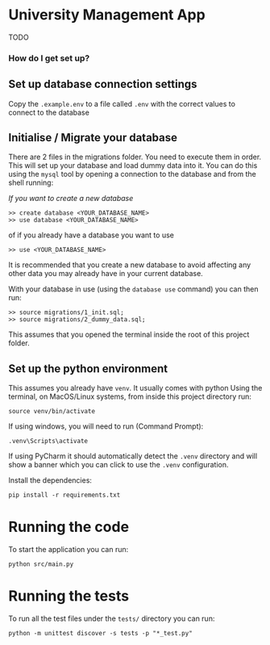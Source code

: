 # University Management App
TODO

### How do I get set up? 

## Set up database connection settings
Copy the `.example.env` to a file called `.env` with the correct values to connect to the database

## Initialise / Migrate your database
There are 2 files in the migrations folder. You need to execute them in order.
This will set up your database and load dummy data into it.
You can do this using the `mysql` tool by opening a connection to the database
and from the shell running:

*If you want to create a new database*
```
>> create database <YOUR_DATABASE_NAME>
>> use database <YOUR_DATABASE_NAME>
```
of if you already have a database you want to use
```
>> use <YOUR_DATABASE_NAME>
```

It is recommended that you create a new database to avoid
affecting any other data you may already have in your current database.

With your database in use (using the `database use` command) you can then run:
```
>> source migrations/1_init.sql;
>> source migrations/2_dummy_data.sql;
```
This assumes that you opened the terminal inside the root of this project folder.

## Set up the python environment
This assumes you already have `venv`. It usually comes with python 
Using the terminal, on MacOS/Linux systems, from inside this project directory run:
```
source venv/bin/activate
```

If using windows, you will need to run (Command Prompt):
```
.venv\Scripts\activate
```

If using PyCharm it should automatically detect the `.venv` directory and will show a banner which you can click
to use the `.venv` configuration.

Install the dependencies:
```
pip install -r requirements.txt
```

# Running the code
To start the application you can run:
```
python src/main.py
```

# Running the tests
To run all the test files under the `tests/` directory you can run:
```
python -m unittest discover -s tests -p "*_test.py"
```